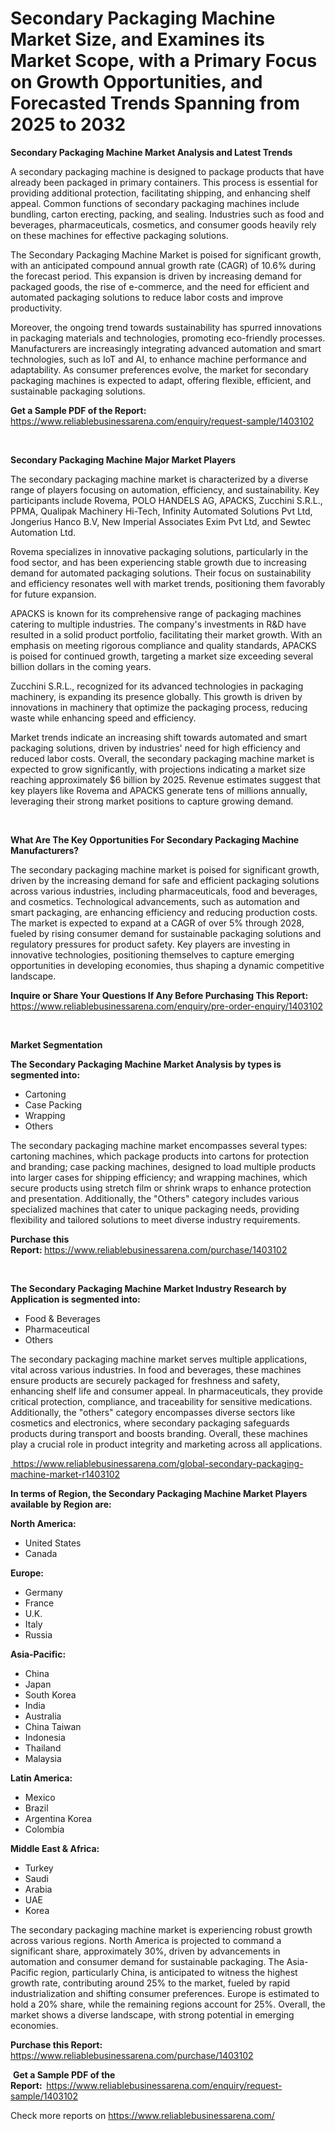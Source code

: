 <p><h1>Secondary Packaging Machine Market Size, and Examines its Market Scope, with a Primary Focus on Growth Opportunities, and Forecasted Trends Spanning from 2025 to 2032</h1></p><p><strong>Secondary Packaging Machine Market Analysis and Latest Trends</strong></p>
<p><p>A secondary packaging machine is designed to package products that have already been packaged in primary containers. This process is essential for providing additional protection, facilitating shipping, and enhancing shelf appeal. Common functions of secondary packaging machines include bundling, carton erecting, packing, and sealing. Industries such as food and beverages, pharmaceuticals, cosmetics, and consumer goods heavily rely on these machines for effective packaging solutions.</p><p>The Secondary Packaging Machine Market is poised for significant growth, with an anticipated compound annual growth rate (CAGR) of 10.6% during the forecast period. This expansion is driven by increasing demand for packaged goods, the rise of e-commerce, and the need for efficient and automated packaging solutions to reduce labor costs and improve productivity. </p><p>Moreover, the ongoing trend towards sustainability has spurred innovations in packaging materials and technologies, promoting eco-friendly processes. Manufacturers are increasingly integrating advanced automation and smart technologies, such as IoT and AI, to enhance machine performance and adaptability. As consumer preferences evolve, the market for secondary packaging machines is expected to adapt, offering flexible, efficient, and sustainable packaging solutions.</p></p>
<p><strong>Get a Sample PDF of the Report:&nbsp;</strong> <a href="https://www.reliablebusinessarena.com/enquiry/request-sample/1403102?utm_campaign=3021&utm_medium=2&utm_source=Github&utm_content=ia&utm_term=28032025&utm_id=secondary-packaging-machine">https://www.reliablebusinessarena.com/enquiry/request-sample/1403102</a></p>
<p>&nbsp;</p>
<p><strong>Secondary Packaging Machine Major Market Players</strong></p>
<p><p>The secondary packaging machine market is characterized by a diverse range of players focusing on automation, efficiency, and sustainability. Key participants include Rovema, POLO HANDELS AG, APACKS, Zucchini S.R.L., PPMA, Qualipak Machinery Hi-Tech, Infinity Automated Solutions Pvt Ltd, Jongerius Hanco B.V, New Imperial Associates Exim Pvt Ltd, and Sewtec Automation Ltd.</p><p>Rovema specializes in innovative packaging solutions, particularly in the food sector, and has been experiencing stable growth due to increasing demand for automated packaging solutions. Their focus on sustainability and efficiency resonates well with market trends, positioning them favorably for future expansion.</p><p>APACKS is known for its comprehensive range of packaging machines catering to multiple industries. The company's investments in R&D have resulted in a solid product portfolio, facilitating their market growth. With an emphasis on meeting rigorous compliance and quality standards, APACKS is poised for continued growth, targeting a market size exceeding several billion dollars in the coming years.</p><p>Zucchini S.R.L., recognized for its advanced technologies in packaging machinery, is expanding its presence globally. This growth is driven by innovations in machinery that optimize the packaging process, reducing waste while enhancing speed and efficiency. </p><p>Market trends indicate an increasing shift towards automated and smart packaging solutions, driven by industries' need for high efficiency and reduced labor costs. Overall, the secondary packaging machine market is expected to grow significantly, with projections indicating a market size reaching approximately $6 billion by 2025. Revenue estimates suggest that key players like Rovema and APACKS generate tens of millions annually, leveraging their strong market positions to capture growing demand.</p></p>
<p>&nbsp;</p>
<p><strong>What Are The Key Opportunities For Secondary Packaging Machine Manufacturers?</strong></p>
<p><p>The secondary packaging machine market is poised for significant growth, driven by the increasing demand for safe and efficient packaging solutions across various industries, including pharmaceuticals, food and beverages, and cosmetics. Technological advancements, such as automation and smart packaging, are enhancing efficiency and reducing production costs. The market is expected to expand at a CAGR of over 5% through 2028, fueled by rising consumer demand for sustainable packaging solutions and regulatory pressures for product safety. Key players are investing in innovative technologies, positioning themselves to capture emerging opportunities in developing economies, thus shaping a dynamic competitive landscape.</p></p>
<p><strong>Inquire or Share Your Questions If Any Before Purchasing This Report:</strong> <a href="https://www.reliablebusinessarena.com/enquiry/pre-order-enquiry/1403102?utm_campaign=3021&utm_medium=2&utm_source=Github&utm_content=ia&utm_term=28032025&utm_id=secondary-packaging-machine">https://www.reliablebusinessarena.com/enquiry/pre-order-enquiry/1403102</a></p>
<p>&nbsp;</p>
<p><strong>Market Segmentation</strong></p>
<p><strong>The Secondary Packaging Machine Market Analysis by types is segmented into:</strong></p>
<p><ul><li>Cartoning</li><li>Case Packing</li><li>Wrapping</li><li>Others</li></ul></p>
<p><p>The secondary packaging machine market encompasses several types: cartoning machines, which package products into cartons for protection and branding; case packing machines, designed to load multiple products into larger cases for shipping efficiency; and wrapping machines, which secure products using stretch film or shrink wraps to enhance protection and presentation. Additionally, the "Others" category includes various specialized machines that cater to unique packaging needs, providing flexibility and tailored solutions to meet diverse industry requirements.</p></p>
<p><strong>Purchase this Report:&nbsp;</strong><a href="https://www.reliablebusinessarena.com/purchase/1403102?utm_campaign=3021&utm_medium=2&utm_source=Github&utm_content=ia&utm_term=28032025&utm_id=secondary-packaging-machine">https://www.reliablebusinessarena.com/purchase/1403102</a></p>
<p>&nbsp;</p>
<p><strong>The Secondary Packaging Machine Market Industry Research by Application is segmented into:</strong></p>
<p><ul><li>Food & Beverages</li><li>Pharmaceutical</li><li>Others</li></ul></p>
<p><p>The secondary packaging machine market serves multiple applications, vital across various industries. In food and beverages, these machines ensure products are securely packaged for freshness and safety, enhancing shelf life and consumer appeal. In pharmaceuticals, they provide critical protection, compliance, and traceability for sensitive medications. Additionally, the "others" category encompasses diverse sectors like cosmetics and electronics, where secondary packaging safeguards products during transport and boosts branding. Overall, these machines play a crucial role in product integrity and marketing across all applications.</p></p>
<p><a href="https://www.reliablebusinessarena.com/global-secondary-packaging-machine-market-r1403102?utm_campaign=3021&utm_medium=2&utm_source=Github&utm_content=ia&utm_term=28032025&utm_id=secondary-packaging-machine">&nbsp;https://www.reliablebusinessarena.com/global-secondary-packaging-machine-market-r1403102</a></p>
<p><strong>In terms of Region, the Secondary Packaging Machine Market Players available by Region are:</strong></p>
<p>
    <p> <strong> North America: </strong>
        <ul>
            <li>United States</li>
            <li>Canada</li>
        </ul>
        </p> 
    <p> <strong> Europe: </strong>
        <ul>
            <li>Germany</li>
            <li>France</li>
            <li>U.K.</li>
            <li>Italy</li>
            <li>Russia</li>
        </ul>
        </p> 
    <p> <strong> Asia-Pacific: </strong>
        <ul>
            <li>China</li>
            <li>Japan</li>
            <li>South Korea</li>
            <li>India</li>
            <li>Australia</li>
            <li>China Taiwan</li>
            <li>Indonesia</li>
            <li>Thailand</li>
            <li>Malaysia</li>
        </ul>
        </p> 
    <p> <strong> Latin America: </strong>
        <ul>
            <li>Mexico</li>
            <li>Brazil</li>
            <li>Argentina Korea</li>
            <li>Colombia</li>
        </ul>
        </p> 
    <p> <strong> Middle East & Africa: </strong>
        <ul>
            <li>Turkey</li>
            <li>Saudi</li>
            <li>Arabia</li>
            <li>UAE</li>
            <li>Korea</li>
        </ul>
    </p>
    </p>
<p><p>The secondary packaging machine market is experiencing robust growth across various regions. North America is projected to command a significant share, approximately 30%, driven by advancements in automation and consumer demand for sustainable packaging. The Asia-Pacific region, particularly China, is anticipated to witness the highest growth rate, contributing around 25% to the market, fueled by rapid industrialization and shifting consumer preferences. Europe is estimated to hold a 20% share, while the remaining regions account for 25%. Overall, the market shows a diverse landscape, with strong potential in emerging economies.</p></p>
<p><strong>Purchase this Report: </strong><a href="https://www.reliablebusinessarena.com/purchase/1403102?utm_campaign=3021&utm_medium=2&utm_source=Github&utm_content=ia&utm_term=28032025&utm_id=secondary-packaging-machine">https://www.reliablebusinessarena.com/purchase/1403102</a></p>
<p>&nbsp;<strong>Get a Sample PDF of the Report:&nbsp;&nbsp;</strong><a href="https://www.reliablebusinessarena.com/enquiry/request-sample/1403102?utm_campaign=3021&utm_medium=2&utm_source=Github&utm_content=ia&utm_term=28032025&utm_id=secondary-packaging-machine">https://www.reliablebusinessarena.com/enquiry/request-sample/1403102</a></p>
<p><strong></strong></p>
<p>Check more reports on <a href="https://www.reliablebusinessarena.com/?utm_campaign=3021&utm_medium=2&utm_source=Github&utm_content=ia&utm_term=28032025&utm_id=secondary-packaging-machine">https://www.reliablebusinessarena.com/</a></p>